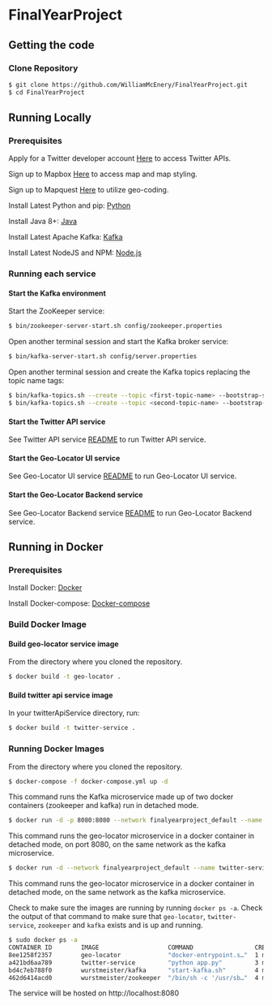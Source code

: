 # FinalYearProject

## Getting the code

### Clone Repository

```bash
$ git clone https://github.com/WilliamMcEnery/FinalYearProject.git
$ cd FinalYearProject
```

## Running Locally

### Prerequisites

Apply for a Twitter developer account [Here](https://developer.twitter.com/en/apply-for-access) to access Twitter APIs.

Sign up to Mapbox [Here](https://www.mapbox.com/) to access map and map styling.

Sign up to Mapquest [Here](https://www.mapquest.com/signup) to utilize geo-coding.

Install Latest Python and pip: [Python](https://www.python.org/downloads/)

Install Java 8+: [Java](https://www.java.com/en/download/)

Install Latest Apache Kafka: [Kafka](https://kafka.apache.org/downloads)

Install Latest NodeJS and NPM: [Node.js](https://nodejs.org/en/download/)

### Running each service

#### Start the Kafka environment

Start the ZooKeeper service:

```bash
$ bin/zookeeper-server-start.sh config/zookeeper.properties
```

Open another terminal session and start the Kafka broker service:

```bash
$ bin/kafka-server-start.sh config/server.properties
```

Open another terminal session and create the Kafka topics replacing the topic name tags:

```bash
$ bin/kafka-topics.sh --create --topic <first-topic-name> --bootstrap-server localhost:9092
$ bin/kafka-topics.sh --create --topic <second-topic-name> --bootstrap-server localhost:9092
```

#### Start the Twitter API service

See Twitter API service [README](twitterApiService/README.md) to run Twitter API service.

#### Start the Geo-Locator UI service

See Geo-Locator UI service [README](geo-locator-ui/README.md) to run Geo-Locator UI service.

#### Start the Geo-Locator Backend service

See Geo-Locator Backend service [README](geo-locator-backend/README.md) to run Geo-Locator Backend service.

## Running in Docker

### Prerequisites

Install Docker: [Docker](https://www.docker.com/community-edition)

Install Docker-compose: [Docker-compose](https://docs.docker.com/compose/install/)

### Build Docker Image

#### Build geo-locator service image

From the directory where you cloned the repository.

```bash
$ docker build -t geo-locator .
```

#### Build twitter api service image

In your twitterApiService directory, run:

```bash
$ docker build -t twitter-service .
```
### Running Docker Images

From the directory where you cloned the repository.

```bash
$ docker-compose -f docker-compose.yml up -d
```

This command runs the Kafka microservice made up of two docker containers (zookeeper and kafka) run in detached mode.

```bash
$ docker run -d -p 8080:8080 --network finalyearproject_default --name geo-locator geo-locator
```

This command runs the geo-locator microservice in a docker container in detached mode, on port 8080, on the same network as the kafka microservice.

```bash
$ docker run -d --network finalyearproject_default --name twitter-service twitter-service
```

This command runs the geo-locator microservice in a docker container in detached mode, on the same network as the kafka microservice.

Check to make sure the images are running by running `docker ps -a`. Check the output of that command to make sure that `geo-locator`, `twitter-service`, `zookeeper` and `kafka` exists and is up and running.

```bash
$ sudo docker ps -a
CONTAINER ID        IMAGE                   COMMAND                 CREATED             STATUS              PORTS                                                   NAMES
8ee1258f2357        geo-locator             "docker-entrypoint.s…"  1 minutes ago       Up 1 minutes        0.0.0.0:8080->8080/tcp                                  geo-locator
a421bd6aa789        twitter-service         "python app.py"         3 minutes ago       Up 3 minutes                                                                twitter-service
bd4c7eb788f0        wurstmeister/kafka      "start-kafka.sh"        4 minutes ago       Up 4 minutes        0.0.0.0:9092->9092/tcp                                  kafka
462d6414acd0        wurstmeister/zookeeper  "/bin/sh -c '/usr/sb…"  4 minutes ago       Up 4 minutes        22/tcp, 2888/tcp, 3888/tcp, 0.0.0.0:2181->2181/tcp      zookeeper
```

The service will be hosted on http://localhost:8080
